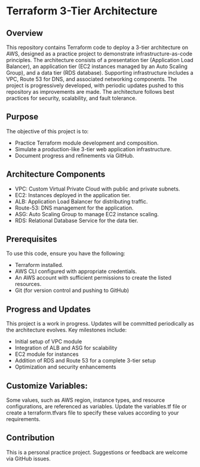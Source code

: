 # Terraform 3-Tier Architecture 

## Overview
This repository contains Terraform code to deploy a 3-tier architecture on AWS, designed as a practice project to demonstrate infrastructure-as-code principles. The architecture consists of a presentation tier (Application Load Balancer), an application tier (EC2 instances managed by an Auto Scaling Group), and a data tier (RDS database). Supporting infrastructure includes a VPC, Route 53 for DNS, and associated networking components. The project is progressively developed, with periodic updates pushed to this repository as improvements are made. The architecture follows best practices for security, scalability, and fault tolerance.

## Purpose
The objective of this project is to:
- Practice Terraform module development and composition.
- Simulate a production-like 3-tier web application infrastructure.
- Document progress and refinements via GitHub.

## Architecture Components
- VPC: Custom Virtual Private Cloud with public and private subnets.
- EC2: Instances deployed in the application tier.
- ALB: Application Load Balancer for distributing traffic.
- Route-53: DNS management for the application.
- ASG: Auto Scaling Group to manage EC2 instance scaling.
- RDS: Relational Database Service for the data tier.

## Prerequisites
To use this code, ensure you have the following:
- Terraform installed.
- AWS CLI configured with appropriate credentials.
- An AWS account with sufficient permissions to create the listed resources.
- Git (for version control and pushing to GitHub)

## Progress and Updates
This project is a work in progress. Updates will be committed periodically as the architecture evolves. Key milestones include:
- Initial setup of VPC module
- Integration of ALB and ASG for scalability
- EC2 module for instances
- Addition of RDS and Route 53 for a complete 3-tier setup
- Optimization and security enhancements

## Customize Variables:
Some values, such as AWS region, instance types, and resource configurations, are referenced as variables. Update the variables.tf file or create a terraform.tfvars file to specify these values according to your requirements.

## Contribution
This is a personal practice project. Suggestions or feedback are welcome via GitHub issues.
